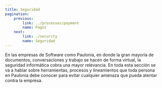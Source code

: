```yaml
---
title: Seguridad
pagination:
    previous:
        link: ../processes/payment
        name: Pagos
    next: 
        link: ./security
        name: Seguridad
---
```


En las empresas de Software como Paulonia, en donde la gran mayoría de documentos, conversaciones y trabajo se hacen de forma virtual, la seguridad informática cobra una mayor relevancia. En toda esta sección se va a hablar sobre herramientas, procesos y lineamientos que toda persona en Paulonia debe conocer para evitar cualquier amenaza que pueda atentar contra la empresa.
